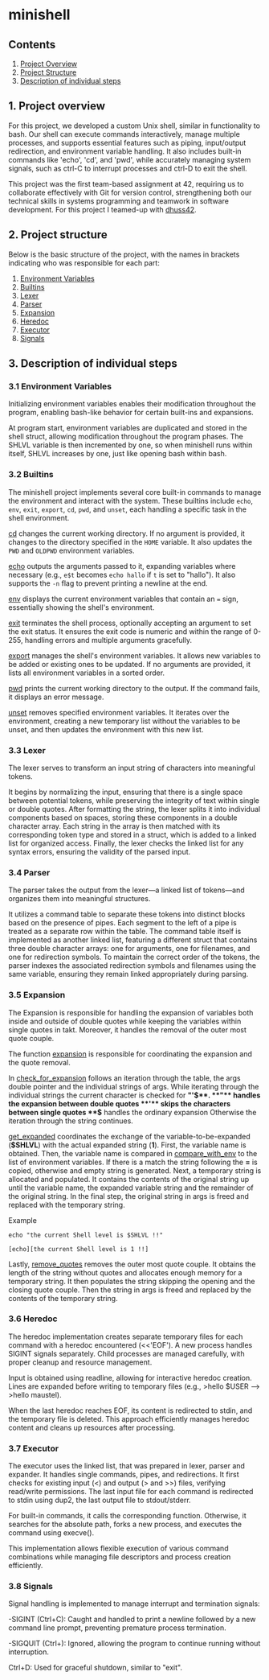 # minishell

## Contents

1. [Project Overview](#1-Project-overview)
2. [Project Structure](#2-Project-Structure)
3. [Description of individual steps](#3-Description-of-individual-steps)

## 1. Project overview

For this project, we developed a custom Unix shell, similar in functionality to bash. Our shell can execute commands interactively, manage multiple processes, and supports essential features such as piping, input/output redirection, and environment variable handling. It also includes built-in commands like 'echo', 'cd', and 'pwd', while accurately managing system signals, such as ctrl-C to interrupt processes and ctrl-D to exit the shell.

This project was the first team-based assignment at 42, requiring us to collaborate effectively with Git for version control, strengthening both our technical skills in systems programming and teamwork in software development. For this project I teamed-up with [dhuss42](https://github.com/dhuss42).

## 2. Project structure

Below is the basic structure of the project, with the names in brackets indicating who was responsible for each part:

1. [Environment Variables](#31-Environment-Variables)
2. [Builtins](#32-Builtins)
3. [Lexer](#33-Lexer)
4. [Parser](#34-Parser)
5. [Expansion](#35-Expansion)
6. [Heredoc](#36-Heredoc)
7. [Executor](#37-Executor)
8. [Signals](#38-Signals)

## 3. Description of individual steps

### 3.1 Environment Variables
Initializing environment variables enables their modification throughout the program, enabling bash-like behavior for certain built-ins and expansions.

At program start, environment variables are duplicated and stored in the shell struct, allowing modification throughout the program phases. The SHLVL variable is then incremented by one, so when minishell runs within itself, SHLVL increases by one, just like opening bash within bash.

### 3.2 Builtins

The minishell project implements several core built-in commands to manage the environment and interact with the system. These builtins include `echo`, `env`, `exit`, `export`, `cd`, `pwd`, and `unset`, each handling a specific task in the shell environment.

[cd](https://github.com/maustel/minishell/blob/david_new/builtins/cd.c)
changes the current working directory. If no argument is provided, it changes to the directory specified in the `HOME` variable. It also updates the `PWD` and `OLDPWD` environment variables.

[echo](https://github.com/maustel/minishell/blob/david_new/builtins/echo.c)
outputs the arguments passed to it, expanding variables where necessary (e.g., `e$t` becomes `echo hallo` if `t` is set to "hallo"). It also supports the `-n` flag to prevent printing a newline at the end.

[env](https://github.com/maustel/minishell/blob/david_new/builtins/env.c)
displays the current environment variables that contain an `=` sign, essentially showing the shell's environment.

[exit](https://github.com/maustel/minishell/blob/david_new/builtins/exit.c)
terminates the shell process, optionally accepting an argument to set the exit status. It ensures the exit code is numeric and within the range of 0-255, handling errors and multiple arguments gracefully.

[export](https://github.com/maustel/minishell/blob/david_new/builtins/export.c)
manages the shell's environment variables. It allows new variables to be added or existing ones to be updated. If no arguments are provided, it lists all environment variables in a sorted order.

[pwd](https://github.com/maustel/minishell/blob/david_new/builtins/pwd.c)
prints the current working directory to the output. If the command fails, it displays an error message.

[unset](https://github.com/maustel/minishell/blob/david_new/builtins/unset.c)
removes specified environment variables. It iterates over the environment, creating a new temporary list without the variables to be unset, and then updates the environment with this new list.

### 3.3 Lexer
The lexer serves to transform an input string of characters into meaningful tokens.

It begins by normalizing the input, ensuring that there is a single space between potential tokens, while preserving the integrity of text within single or double quotes. After formatting the string, the lexer splits it into individual components based on spaces, storing these components in a double character array. Each string in the array is then matched with its corresponding token type and stored in a struct, which is added to a linked list for organized access. Finally, the lexer checks the linked list for any syntax errors, ensuring the validity of the parsed input.

### 3.4 Parser
The parser takes the output from the lexer—a linked list of tokens—and organizes them into meaningful structures.

It utilizes a command table to separate these tokens into distinct blocks based on the presence of pipes. Each segment to the left of a pipe is treated as a separate row within the table. The command table itself is implemented as another linked list, featuring a different struct that contains three double character arrays: one for arguments, one for filenames, and one for redirection symbols. To maintain the correct order of the tokens, the parser indexes the associated redirection symbols and filenames using the same variable, ensuring they remain linked appropriately during parsing.

### 3.5 Expansion
The Expansion is responsible for handling the expansion of variables both inside and outside of double quotes while keeping the variables within single quotes in takt. Moreover, it handles the removal of the outer most quote couple.

The function [expansion](expansion/expansion.c) is responsible for coordinating the expansion and the quote removal.

In [check_for_expansion](expansion/check_for_expansion.c) follows an iteration through the table, the args double pointer and the individual strings of args.
While iterating through the individual strings the current character is checked for **"'$**.
**"** handles the expansion between double quotes
**'** skips the characters between single quotes
**$** handles the ordinary expansion
Otherwise the iteration through the string continues.

[get_expanded](expansion/get_expanded.c) coordinates the exchange of the variable-to-be-expanded (**$SHLVL**) with the actual expanded string (**1**). First, the variable name is obtained. Then, the variable name is compared in [compare_with_env](expansion/compare_with_env.c) to the list of environment variables. If there is a match the string following the **=** is copied, otherwise and empty string is generated. Next, a temporary string is allocated and populated. It contains the contents of the original string up until the variable name, the expanded variable string and the remainder of the original string. In the final step, the original string in args is freed and replaced with the temporary string.

Example
````
echo "the current Shell level is $SHLVL !!"

[echo][the current Shell level is 1 !!]
````

Lastly, [remove_quotes](expansion/remove_quotes.c) removes the outer most quote couple. It obtains the length of the string without quotes and allocates enough memory for a temporary string. It then populates the string skipping the opening and the closing quote couple. Then the string in args is freed and replaced by the contents of the temporary string.

### 3.6 Heredoc
The heredoc implementation creates separate temporary files for each command with a heredoc encountered (<<'EOF'). A new process handles SIGINT signals separately. Child processes are managed carefully, with proper cleanup and resource management.

Input is obtained using readline, allowing for interactive heredoc creation. Lines are expanded before writing to temporary files (e.g., >hello $USER --> >hello maustel).

When the last heredoc reaches EOF, its content is redirected to stdin, and the temporary file is deleted. This approach efficiently manages heredoc content and cleans up resources after processing.

### 3.7 Executor
The executor uses the linked list, that was prepared in lexer, parser and expander.
It handles single commands, pipes, and redirections. It first checks for existing input (<) and output (> and >>) files, verifying read/write permissions. The last input file for each command is redirected to stdin using dup2, the last output file to stdout/stderr.

For built-in commands, it calls the corresponding function.
Otherwise, it searches for the absolute path, forks a new process, and executes the command using execve().

This implementation allows flexible execution of various command combinations while managing file descriptors and process creation efficiently.

### 3.8 Signals
Signal handling is implemented to manage interrupt and termination signals:

-SIGINT (Ctrl+C): Caught and handled to print a newline followed by a new command line prompt, preventing premature process termination.

-SIGQUIT (Ctrl+\): Ignored, allowing the program to continue running without interruption.

Ctrl+D: Used for graceful shutdown, similar to "exit".


